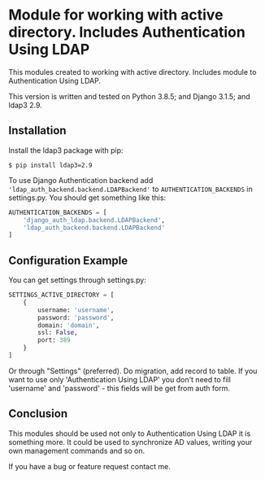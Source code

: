 # Module for working with active directory. Includes Authentication Using LDAP

This modules created to working with active directory. Includes module to Authentication Using LDAP.

This version is written and tested on Python 3.8.5; and Django 3.1.5; and ldap3 2.9.

## Installation

Install the ldap3 package with pip:
```console
$ pip install ldap3=2.9
```

To use Django Authentication backend add ```'ldap_auth_backend.backend.LDAPBackend'``` to ```AUTHENTICATION_BACKENDS``` in settings.py.
You should get something like this:
```python
AUTHENTICATION_BACKENDS = [
    'django_auth_ldap.backend.LDAPBackend',
    'ldap_auth_backend.backend.LDAPBackend'
]
```

## Configuration Example

You can get settings through settings.py:
```python
SETTINGS_ACTIVE_DIRECTORY = [
    {
        username: 'username',
        password: 'password',
        domain: 'domain',
        ssl: False,
        port: 389
    }
]
```

Or through "Settings" (preferred). Do migration, add record to table.
If you want to use only 'Authentication Using LDAP' you don't need to fill 'username' and 'password' - this fields will be get from auth form.

## Conclusion

This modules should be used not only to Authentication Using LDAP it is something more. It could be used to synchronize AD values, writing your own management commands and so on.

If you have a bug or feature request contact me.
